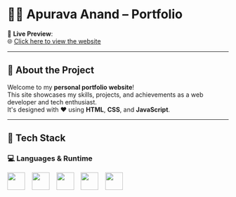 # 👨‍💻 Apurava Anand – Portfolio

🚀 **Live Preview**:  
🌐 [Click here to view the website]()

---

## 📁 About the Project

Welcome to my **personal portfolio website**!  
This site showcases my skills, projects, and achievements as a web developer and tech enthusiast.  
It's designed with ❤️ using **HTML**, **CSS**, and **JavaScript**.

---

## 🧰 Tech Stack

### 💻 Languages & Runtime
<p align="left">
  <img src="https://cdn.jsdelivr.net/gh/devicons/devicon/icons/html5/html5-original.svg" height="40" width="40"/>&nbsp&nbsp&nbsp
  <img src="https://cdn.jsdelivr.net/gh/devicons/devicon/icons/css3/css3-original.svg" height="40" width="40"/>&nbsp&nbsp&nbsp
  <img src="https://cdn.jsdelivr.net/gh/devicons/devicon/icons/javascript/javascript-original.svg" height="40" width="40"/>&nbsp&nbsp&nbsp
   <img src="https://cdn.jsdelivr.net/gh/devicons/devicon/icons/git/git-original.svg" height="40" width="40"/>&nbsp&nbsp&nbsp
  <img src="https://cdn.jsdelivr.net/gh/devicons/devicon/icons/vscode/vscode-original.svg" height="40" width="40"/>&nbsp&nbsp&nbsp
</p>


